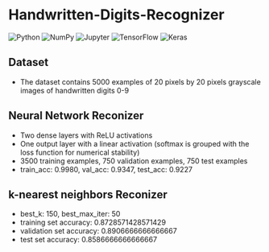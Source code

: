 # Handwritten-Digits-Recognizer
<img alt="Python" src="https://img.shields.io/badge/python-%2314354C.svg?style=for-the-badge&logo=python&logoColor=white"/> <img alt="NumPy" src="https://img.shields.io/badge/numpy-%23013243.svg?style=for-the-badge&logo=numpy&logoColor=white" />  <img alt="Jupyter" src="https://img.shields.io/badge/TensorFlow-%23FF6F00.svg?style=for-the-badge&logo=TensorFlow&logoColor=white" /> <img alt="TensorFlow" src="https://img.shields.io/badge/Keras-%23D00000.svg?style=for-the-badge&logo=Keras&logoColor=white"/> <img alt="Keras"
src="https://img.shields.io/badge/Jupyter-%23F37626.svg?style=for-the-badge&logo=Jupyter&logoColor=white" /> 
                                                                                                                  
## Dataset
- The dataset contains 5000 examples of 20 pixels by 20 pixels grayscale images of handwritten digits 0-9

## Neural Network Reconizer 
- Two dense layers with ReLU activations
- One output layer with a linear activation (softmax is grouped with the loss function for numerical stability)
- 3500 training examples, 750 validation examples, 750 test examples
- train_acc: 0.9980, val_acc: 0.9347, test_acc: 0.9227

## k-nearest neighbors Reconizer
- best_k: 150, best_max_iter: 50
- training set accuracy: 0.8728571428571429
- validation set accuracy: 0.8906666666666667
- test set accuracy: 0.8586666666666667
